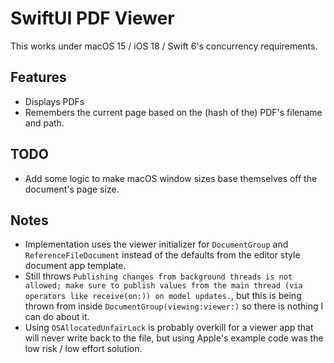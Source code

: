 # SwiftUI PDF Viewer
This works under macOS 15 / iOS 18 / Swift 6's concurrency requirements.

## Features
- Displays PDFs
- Remembers the current page based on the (hash of the) PDF's filename and path.


## TODO
- Add some logic to make macOS window sizes base themselves off the document's page size.


## Notes
- Implementation uses the viewer initializer for `DocumentGroup` and `ReferenceFileDocument` instead of the defaults from the editor style document app template.
- Still throws `Publishing changes from background threads is not allowed; make sure to publish values from the main thread (via operators like receive(on:)) on model updates.`, but this is being thrown from inside `DocumentGroup(viewing:viewer:)` so there is nothing I can do about it.
- Using `OSAllocatedUnfairLock` is probably overkill for a viewer app that will never write back to the file, but using Apple's example code was the low risk / low effort solution.
